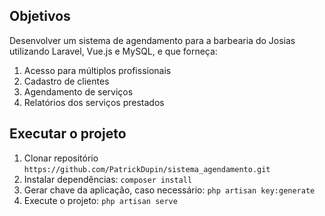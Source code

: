 ## Objetivos

Desenvolver um sistema de agendamento para a barbearia do Josias utilizando Laravel, Vue.js e MySQL, e que forneça:

1. Acesso para múltiplos profissionais
2. Cadastro de clientes
3. Agendamento de serviços
4. Relatórios dos serviços prestados

## Executar o projeto

1. Clonar repositório `https://github.com/PatrickDupin/sistema_agendamento.git`
2. Instalar dependências: `composer install`
3. Gerar chave da aplicação, caso necessário: `php artisan key:generate`
4. Execute o projeto: `php artisan serve`